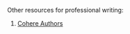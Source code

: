 Other resources for professional writing:

1. [Cohere Authors](https://cohere.com/blog/authors/adsdawson)
